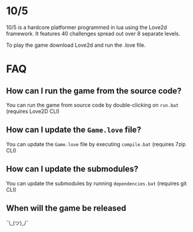 # 10/5

10/5 is a hardcore platformer programmed in lua using the Love2d framework.
It features 40 challenges spread out over 8 separate levels.

To play the game download Love2d and run the .love file.

# FAQ

## How can I run the game from the source code?
You can run the game from source code by double-clicking on `run.bat` (requires Love2D CLI)

## How can I update the `Game.love` file?
You can update the `Game.love` file by executing `compile.bat` (requires 7zip CLI)

## How can I update the submodules?
You can update the submodules by running `dependencies.bat` (requires git CLI)

## When will the game be released
¯\\\_(ツ)_/¯
